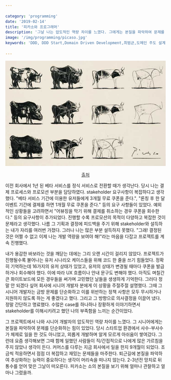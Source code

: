 ```yaml
---

category: 'programming'
date: '2019-02-14'
title: '피카소와 프로그래머'
description: '그날 나는 압도적인 역량 차이를 느꼈다. 그에게는 본질을 파악하여 문제를 단순화하는 힘이 있었다.'
image: '/img/programming/picaso.jpg'
keywords: 'DDD, DDD Start,Domain Driven Development,최범균,도메인 주도 설계'

---
```


![picaso](/img/programming/picaso.jpg "img/programming/picaso.jpg")
<p style="text-align:center"><a href="http://www.artyfactory.com/art_appreciation/animals_in_art/pablo_picasso.htm">출처</a></p>

이전 회사에서 1년 된 베타 서비스를 정식 서비스로 전환할 때가 생각난다. 당시 나는 결제 프로세스와 프로모션 부분을 담당하였다. stakeholder 요구사항이 복잡하다고 생각했다. "베타 서비스 기간에 이용한 유저들에게 3개월 무료 쿠폰을 준다.", "론칭 후 한 달 이벤트 기간에 결제를 하면 1개월 무료 쿠폰을 준다." 등의 요구 사항들이 있었다. 예외적인 상황들을 고려하면서 "어뷰징을 막기 위해 결제를 취소하는 경우 쿠폰을 회수한다." 등의 요구사항이 추가되었다. 진행할 수록 프로모션의 목적이 다양하고 복잡한 것이 문제라고 생각했다. 나름 그 기획과 결정에 피드백을 주기 위해 stakeholder와 설득하는 내가 자리를 여러번 가졌다. 그러나 나는 많은 부분 설득하지 못했다. "그래! 결정된 것은 어쩔 수 없고 이제 나는 개발 역량을 보여야 해!"라는 마음을 다잡고 프로젝트를 계속 진행했다.

내가 용감한 바보라는 것을 깨닫는 데에는 그리 오랜 시간이 걸리지 않았다. 프로젝트가 진행될수록 불어나는 유저 시나리오 케이스들을 위해 코드 한 줄을 쓰기 힘들었다. 정확히 기억하는데 16가지의 유저 상태가 있었고, 유저의 상태가 변경될 때마다 쿠폰을 발급하거나 회수해야 했다. 이에 따라 UX 흐름이나 안내 문구도 변해야 했다. 아직도 며칠간 큰 화이트보드에 모든 경우들을 써가며 고민했던 날들을 생생하게 기억한다. 그러다 정말 안 되겠다 싶어 회사에 시니어 개발자 분에게 이 상황을 주절주절 설명했다. 그때 그 시니어 개발자는 금방 문제를 단순화하고 이를 위반하는 정책 사항은 모두 무시하거나 지원하지 않도록 하는 게 좋겠다고 했다. 그리고 그 방향으로 의사결정을 이끌어 냈다. 정말 간단하고 명료했다. 수많은 case를 하나하나 장황하게 이야기하면서 stakeholder를 이해시키려고 했던 나의 부족함을 느끼는 순간이었다.

그 프로젝트에서 나와 시니어 개발자의 압도적인 역량 차이를 느꼈다. 그 시니어에게는 본질을 파악하여 문제를 단순화하는 힘이 있었다. 당시 스타트업 환경에서 사수-부사수가 체제로 일을 한 것도 아니었고, 외롭게 개발하며 알게 모르게 아쉬움이 쌓여갔다. 그런데 요즘 생각해보면 그때 함께 일했던 사람들이 직/간접적으로 나에게 많은 가르침을 주지 않았나 생각이 든다. 커머스를 다루는 지금 회사에서 일을 한지 9개월이 되었다. 조금씩 적응하면서 점점 더 복잡하고 재밌는 문제들을 마주한다. 퇴근길에 본질을 파악하여 추상화하는 능력이 중요하다는 생각이 머리속을 떠나지 않는다. 2-3년전 망치로 뒤통수를 얻어 맞은 그날이 떠오른다. 피카소는 소의 본질을 보기 위해 얼마나 관찰하고 얼마나 그렸을까.